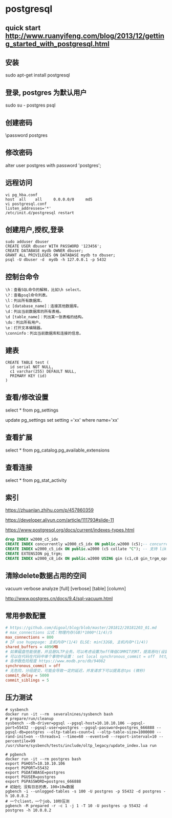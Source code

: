 # postgresql

## quick start http://www.ruanyifeng.com/blog/2013/12/getting_started_with_postgresql.html

## 安装
sudo apt-get install postgresql

## 登录, postgres 为默认用户
sudo su - postgres
psql

## 创建密码
\password postgres

## 修改密码
alter user postgres with password 'postgres';

## 远程访问
```
vi pg_hba.conf
host  all    all     0.0.0.0/0     md5
vi postgresql.conf
listen_addresses='*'
/etc/init.d/postgresql restart
```

## 创建用户,授权,登录
```
sudo adduser dbuser
CREATE USER dbuser WITH PASSWORD '123456';
CREATE DATABASE mydb OWNER dbuser;
GRANT ALL PRIVILEGES ON DATABASE mydb to dbuser;
psql -U dbuser -d  mydb -h 127.0.0.1 -p 5432
```

## 控制台命令
```
\h：查看SQL命令的解释，比如\h select。
\?：查看psql命令列表。
\l：列出所有数据库。
\c [database_name]：连接其他数据库。
\d：列出当前数据库的所有表格。
\d [table_name]：列出某一张表格的结构。
\du：列出所有用户。
\e：打开文本编辑器。
\conninfo：列出当前数据库和连接的信息。
```

## 建表
```
CREATE TABLE test (
  id serial NOT NULL,
  c1 varchar(255) DEFAULT NULL,
  PRIMARY KEY (id) 
)
``` 

## 查看/修改设置
select * from pg_settings

update pg_settings set setting ='xx' where name='xx'

## 查看扩展
select * from pg_catalog.pg_available_extensions

## 查看连接
select * from pg_stat_activity

## 索引
https://zhuanlan.zhihu.com/p/457860359

https://developer.aliyun.com/article/111793#slide-11

https://www.postgresql.org/docs/current/indexes-types.html

```sql
drop INDEX w2000_c5_idx
CREATE INDEX concurrently w2000_c5_idx ON public.w2000 (c5);-- concurrently避免锁表 支持 <   <=   =   >=   >
CREATE INDEX w2000_c5_idx ON public.w2000 (c5 collate "C"); -- 支持 like 'xxx%'
CREATE EXTENSION pg_trgm;
CREATE INDEX w2000_c8_idx ON public.w2000 USING gin (c1,c8 gin_trgm_ops); -- 支持全文搜索?
```

## 清除delete数据占用的空间
vacuum verbose analyze [full] [verbose] [table] [column]

http://www.postgres.cn/docs/9.4/sql-vacuum.html


## 常用参数配置
```conf
# https://github.com/digoal/blog/blob/master/201812/20181203_01.md
# max_connections 公式：物理内存(GB)*1000*(1/4)/5
max_connections = 800
# IF use hugepage: 主机内存*(1/4) ELSE: min(32GB, 主机内存*(1/4))
shared_buffers = 4096MB
# 如果磁盘性能很差，并且是OLTP业务。可以考虑设置为off降低COMMIT的RT，提高吞吐(设置为OFF时，可能丢失部分XLOG RECORD)   
# 可以在代码在代码中单个事物中设置： set local synchronous_commit = off  https://github.com/digoal/blog/blob/master/201712/20171207_01.md
# 各参数危险程度 https://www.modb.pro/db/94082
synchronous_commit = off
# 无危险，分组提交，可能会导致一定的延迟，并发请求下可以提高总tps (微秒)
commit_delay = 5000
commit_siblings = 5
```

## 压力测试
```shell
# sysbench
docker run -it --rm  severalnines/sysbench bash
# prepare/run/cleanup
sysbench --db-driver=pgsql --pgsql-host=10.10.10.106 --pgsql-port=55432 --pgsql-user=postgres --pgsql-password=postgres_666888 --pgsql-db=postgres --oltp-tables-count=1 --oltp-table-size=1000000 --rand-init=on --threads=1 --time=60 --events=0 --report-interval=10 --percentile=99 /usr/share/sysbench/tests/include/oltp_legacy/update_index.lua run

# pgbench
docker run -it --rm postgres bash 
export PGHOST=10.10.10.106
export PGPORT=55432
export PGDATABASE=postgres
export PGUSER=postgres
export PGPASSWORD=postgres_666888
# 初始化 没有日志的表，100×10w数据
pgbench -i --unlogged-tables -s 100 -U postgres -p 55432 -d postgres -h 10.0.8.2 
# 一个client，一个job，10秒压测
pgbench -M prepared -r -c 1 -j 1 -T 10 -U postgres -p 55432 -d postgres -h 10.0.8.2 
```




